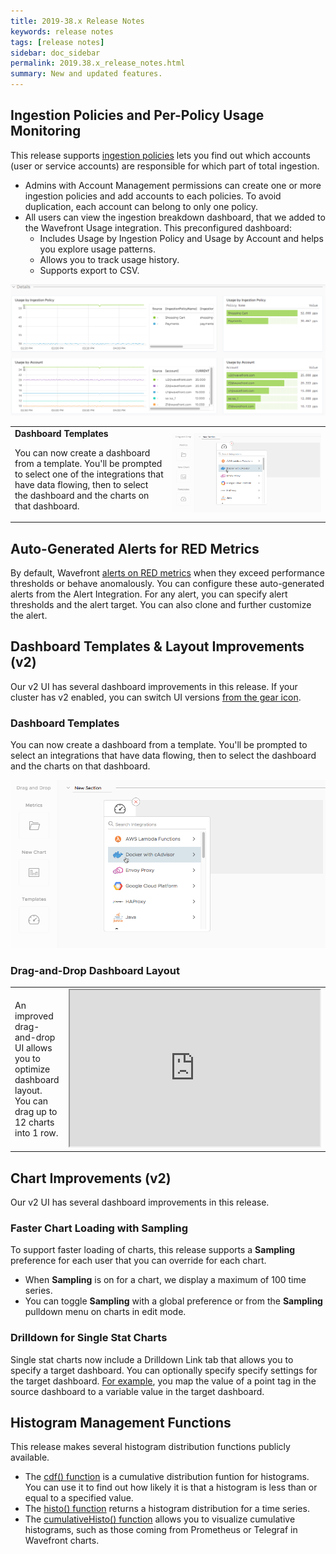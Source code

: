 ```yaml
---
title: 2019-38.x Release Notes
keywords: release notes
tags: [release notes]
sidebar: doc_sidebar
permalink: 2019.38.x_release_notes.html
summary: New and updated features.
---
```



## Ingestion Policies and Per-Policy Usage Monitoring

This release supports [ingestion policies](ingestion_policies.html) lets you find out which accounts (user or service accounts) are responsible for which part of total ingestion.
* Admins with Account Management permissions can create one or more ingestion policies and add accounts to each policies. To avoid duplication, each account can belong to only one policy.
* All users can view the ingestion breakdown dashboard, that we added to the Wavefront Usage integration. This preconfigured dashboard:
  - Includes Usage by Ingestion Policy and Usage by Account and helps you explore usage patterns.
  - Allows you to track usage history.
  - Supports export to CSV.

![ingestion dashboard](images/ingestion_usage_breakdown.png)


<table style="width: 100%;">
<tbody>
<tr>
<td width="50%">
<strong>Dashboard Templates</strong>
<p>You can now create a dashboard from a template. You'll be prompted to select one of the integrations that have data flowing, then to select the dashboard and the charts on that dashboard.</p></td>
<td width="50%"><img src="/images/v2_create_dashboard_template.png" alt="Create a dashboard from a template"/></td>
</tr>
</tbody>
</table>

## Auto-Generated Alerts for RED Metrics

By default, Wavefront [alerts on RED metrics](tracing_basics.html#trace-data-alerts) when they exceed performance thresholds or behave anomalously. You can configure these auto-generated alerts from the Alert Integration. For any alert, you can specify alert thresholds and the alert target. You can also clone and further customize the alert.

## Dashboard Templates & Layout Improvements (v2)

Our v2 UI has several dashboard improvements in this release. If your cluster has v2 enabled, you can switch UI versions [from the gear icon](users_account_managing.html#switch-between-ui-versions).

### Dashboard Templates

You can now create a dashboard from a template. You'll be prompted to select an integrations that have data flowing, then to select the dashboard and the charts on that dashboard.

![Create a dashboard from a template](images/v2_create_dashboard_template.png)

### Drag-and-Drop Dashboard Layout

<table style="width: 100%;">
<tbody>
<tr>
<td width="40%">An improved drag-and-drop UI allows you to optimize dashboard layout. You can drag up to 12 charts into 1 row.</td>
<td width="60%"><iframe width="400" height="250" src="https://youtube.com/embed/IzBkmrPlViE"></iframe></td></tr>
</tbody>
</table>

## Chart Improvements (v2)

Our v2 UI has several dashboard improvements in this release.

### Faster Chart Loading with Sampling

To support faster loading of charts, this release supports a **Sampling** preference for each user that you can override for each chart.
* When **Sampling** is on for a chart, we display a maximum of 100 time series.
* You can toggle **Sampling** with a global preference or from the **Sampling** pulldown menu on charts in edit mode.

### Drilldown for Single Stat Charts

Single stat charts now include a Drilldown Link tab that allows you to specify a target dashboard. You can optionally specify specify settings for the target dashboard. [For example](ui_chart_reference_v2.html#drilldown-link-example), you map the value of a point tag in the source dashboard to a variable value in the target dashboard.

## Histogram Management Functions

This release makes several histogram distribution functions publicly available.
* The [cdf() function](ts_cdf.html) is a cumulative distribution funtion for histograms. You can use it to find out how likely it is that a histogram is less than or equal to a specified value.
* The [histo() function](ts_histo.html) returns a histogram distribution for a time series.
* The [cumulativeHisto() function](ts_cumulativeHisto.html) allows you to visualize cumulative histograms, such as those coming from Prometheus or Telegraf in Wavefront charts.

<!---add cumulativeHisto here when we have it--->
